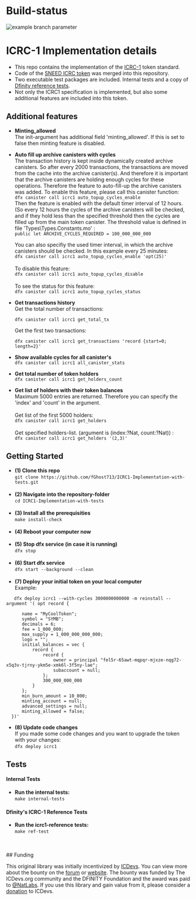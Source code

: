 # Build-status

![example branch parameter](https://github.com/github/docs/actions/workflows/main.yml/badge.svg?branch=master)

# ICRC-1 Implementation details 
- This repo contains the implementation of the [ICRC-1](https://github.com/dfinity/ICRC-1) token standard. 
- Code of the [SNEED ICRC token](https://github.com/icsneed/sneed) was merged into this repository.  
- Two executable test packages are included. Internal tests and a copy of [Dfinity reference tests](https://github.com/dfinity/ICRC-1/tree/main/test).
- Not only the ICRC1 specification is implemented, but also some additional features are included into this token.


## Additional features

- <b>Minting_allowed</b></br>
  The init-argument has additional field 'minting_allowed'. If this is set to false then minting feature is disabled.

- <b>Auto fill up archive canisters with cycles</b> <br/>
  The transaction history is kept inside dynamically created archive canisters. So after every 2000 transactions, the
  transactions are moved from the cache into the archive canister(s). And therefore it is important that the archive canisters are holding
  enough cycles for these operations. Therefore the feature to auto-fill-up the archive canisters was added.
  To enable this feature, please call this canister function:</br>
  ```dfx canister call icrc1 auto_topup_cycles_enable```</br>
  Then the feature is enabled with the default timer interval of 12 hours. (So every 12 hours the cycles of the archive canisters will be checked, and if they hold less than the specified threshold then the cycles are filled up from the main token canister.
  The threshold value is defined in file 'Types\Types.Constants.mo' :</br>
  ```public let ARCHIVE_CYCLES_REQUIRED = 100_000_000_000```


  You can also specifiy the used timer interval, in which the archive canisters should be checked. In this example every 25 minutes:</br>
  ```dfx canister call icrc1 auto_topup_cycles_enable 'opt(25)'```
  </br></br>
  To disable this feature:</br>
  ```dfx canister call icrc1 auto_topup_cycles_disable```
  </br></br>
  To see the status for this feature:</br>
  ```dfx canister call icrc1 auto_topup_cycles_status```
- <b>Get transactions history</b> </br>
   Get the total number of transactions:</br>

   ```dfx canister call icrc1 get_total_tx```</br>

   Get the first two transactions:</br>

   ```dfx canister call icrc1 get_transactions 'record {start=0; length=2}'``` 

- <b>Show available cycles for all canister's</b></br> 
   ```dfx canister call icrc1 all_canister_stats```

- <b>Get total number of token holders</b></br>
```dfx canister call icrc1 get_holders_count```

- <b>Get list of holders with their token balances</b></br>
  Maximum 5000 entries are returned. Therefore you can specify the 'index' and 'count' in the argument.</br></br>
  Get list of the first 5000 holders:</br>
  ```dfx canister call icrc1 get_holders```</br></br>
  Get specified holders-list. (argument is (index:?Nat, count:?Nat)) :</br>
  ```dfx canister call icrc1 get_holders '(2,3)'```</br>


## Getting Started 


- <b>(1) Clone this repo</b></br>
  ```git clone https://github.com/fGhost713/ICRC1-Implementation-with-tests.git```
  </br></br>
- <b>(2) Navigate into the repository-folder</b></br>
   ```cd ICRC1-Implementation-with-tests```
   </br></br>
- <b>(3) Install all the prerequisities</b></br>
```make install-check```</br></br>
- <b>(4) Reboot your computer now</b></br></br>
- <b>(5) Stop dfx service (in case it is running)</b></br>
```dfx stop```</br></br>
- <b>(6) Start dfx service</b></br>
```dfx start --background --clean```
    </br></br>
- <b>(7) Deploy your initial token on your local computer</b></br>
   Example:</br>

```
   dfx deploy icrc1 --with-cycles 3000000000000 -m reinstall --argument '( opt record {

      name = "MyCoolToken";
      symbol = "SYMB";
      decimals = 6;
      fee = 1_000_000;
      max_supply = 1_000_000_000_000;
      logo = "";
      initial_balances = vec {
          record {
              record {
                  owner = principal "fel5r-65awt-mqpqr-mjxze-nqg72-x5q3v-tjrny-ykm5e-xmk6l-3f5ny-lae";
                  subaccount = null;
              };
              300_000_000_000
          }
      };
      min_burn_amount = 10_000;
      minting_account = null;
      advanced_settings = null;
      minting_allowed = false;
  })'
  ```

- <b>(8) Update code changes</b></br>
  If you made some code changes and you want to upgrade the token with your changes:</br>
  ```dfx deploy icrc1```
  

## Tests

#### Internal Tests
- <b>Run the internal tests:</b></br>
```make internal-tests```</br>

#### Dfinity's ICRC-1 Reference Tests
- <b>Run the icrc1-reference tests:</b></br>
```make ref-test```</br></br>
</br>
## Funding

This original library was initially incentivized by [ICDevs](https://icdevs.org/). You can view more about the bounty on the [forum](https://forum.dfinity.org/t/completed-icdevs-org-bounty-26-icrc-1-motoko-up-to-10k/14868/54) or [website](https://icdevs.org/bounties/2022/08/14/ICRC-1-Motoko.html). The bounty was funded by The ICDevs.org community and the DFINITY Foundation and the award was paid to [@NatLabs](https://github.com/NatLabs). If you use this library and gain value from it, please consider a [donation](https://icdevs.org/donations.html) to ICDevs.